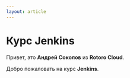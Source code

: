 ```yaml
---
layout: article
---
```


# Курс Jenkins

Привет, это **Андрей Соколов** из **Rotoro Cloud**.

Добро пожаловать на курс **Jenkins**.
